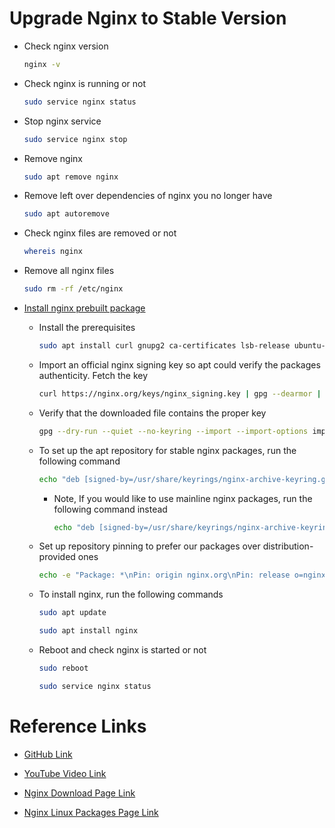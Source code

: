 # Upgrade Nginx to Stable Version

- Check nginx version 

    ```sh
    nginx -v
    ```

- Check nginx is running or not

    ```sh
    sudo service nginx status
    ```

- Stop nginx service

    ```sh
    sudo service nginx stop
    ```

- Remove nginx

    ```sh
    sudo apt remove nginx
    ```

- Remove left over dependencies of nginx you no longer have

    ```sh
    sudo apt autoremove
    ```

- Check nginx files are removed or not

    ```sh
    whereis nginx
    ```

- Remove all nginx files

    ```sh
    sudo rm -rf /etc/nginx
    ```

- [Install nginx prebuilt package](https://nginx.org/en/linux_packages.html#Ubuntu)


    - Install the prerequisites
    
        ```sh
        sudo apt install curl gnupg2 ca-certificates lsb-release ubuntu-keyring
        ```

    - Import an official nginx signing key so apt could verify the packages authenticity. Fetch the key

        ```sh
        curl https://nginx.org/keys/nginx_signing.key | gpg --dearmor | sudo tee /usr/share/keyrings/nginx-archive-keyring.gpg >/dev/null
        ```

    - Verify that the downloaded file contains the proper key

        ```sh
        gpg --dry-run --quiet --no-keyring --import --import-options import-show /usr/share/keyrings/nginx-archive-keyring.gpg
        ```

    - To set up the apt repository for stable nginx packages, run the following command

        ```sh
        echo "deb [signed-by=/usr/share/keyrings/nginx-archive-keyring.gpg] http://nginx.org/packages/ubuntu `lsb_release -cs` nginx" | sudo tee /etc/apt/sources.list.d/nginx.list
        ```

        - Note, If you would like to use mainline nginx packages, run the following command instead

            ```sh
            echo "deb [signed-by=/usr/share/keyrings/nginx-archive-keyring.gpg] http://nginx.org/packages/mainline/ubuntu `lsb_release -cs` nginx" | sudo tee /etc/apt/sources.list.d/nginx.list
            ```

    - Set up repository pinning to prefer our packages over distribution-provided ones

        ```sh
        echo -e "Package: *\nPin: origin nginx.org\nPin: release o=nginx\nPin-Priority: 900\n" | sudo tee /etc/apt/preferences.d/99nginx
        ```

    - To install nginx, run the following commands

        ```sh
        sudo apt update
        ```

        ```sh
        sudo apt install nginx
        ```

    - Reboot and check nginx is started or not

        ```sh
        sudo reboot
        ```

        ```sh
        sudo service nginx status
        ```

# Reference Links

- [GitHub Link](https://github.com/geekyshow1/GeekyShowsNotes/blob/main/Secure_MySQL.md)

- [YouTube Video Link](https://youtu.be/Z53N7PgQeQQ?si=EsRbbwfSHi45rKct)

- [Nginx Download Page Link](https://nginx.org/en/download.html)

- [Nginx Linux Packages Page Link](https://nginx.org/en/linux_packages.html)